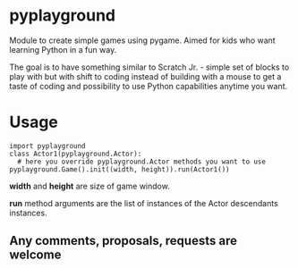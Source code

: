 # pyplayground
Module to create simple games using pygame. Aimed for kids who want learning Python in a fun way. 

The goal is to have something similar to Scratch Jr. - simple set of blocks to play with but with shift to coding instead of building with a mouse to get a taste of coding and possibility to use Python capabilities anytime you want.

# Usage
```
import pyplayground
class Actor1(pyplayground.Actor):
  # here you override pyplayground.Actor methods you want to use
pyplayground.Game().init((width, height)).run(Actor1())
```
**width** and **height** are size of game window.

**run** method arguments  are the list of instances of the Actor descendants instances. 

## Any comments, proposals, requests are welcome
